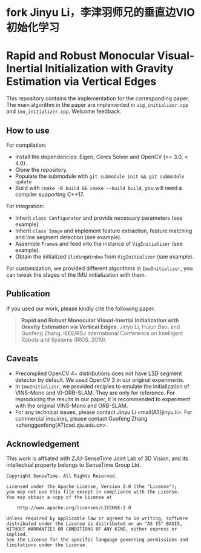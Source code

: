 # fork Jinyu Li，李津羽师兄的垂直边VIO初始化学习

# Rapid and Robust Monocular Visual-Inertial Initialization with Gravity Estimation via Vertical Edges

This repository contains the implementation for the corresponding paper.
The main algorithm in the paper are implemented in `vig_initializer.cpp` and `imu_initializer.cpp`.
Welcome feedback.

## How to use

For compilation:

* Install the dependencies: Eigen, Ceres Solver and OpenCV (>= 3.0, < 4.0).
* Clone the repository.
* Populate the submodule with `git submodule init && git submodule update`
* Build with `cmake -B build && cmake --build build`, you will need a compiler supporting C++17.

For integration:

* Inherit `class Configurator` and provide necessary parameters (see example).
* Inherit `class Image` and implement feature extraction, feature matching and line segment detection (see example).
* Assemble `Frame`s and feed into the instance of `VigInitializer` (see example).
* Obtain the initialized `SlidingWindow` from `VigInitializer` (see example).

For customization, we provided different algorithms in `ImuInitializer`, you can tweak the stages of the IMU initialization with them.

## Publication

If you used our work, please kindly cite the following paper.

> **Rapid and Robust Monocular Visual-Inertial Initialization with Gravity Estimation via Vertical Edges**, Jinyu Li, Hujun Bao, and Guofeng Zhang, IEEE/RSJ International Conference on Intelligent Robots and Systems (IROS, 2019).

## Caveats

* Precompiled OpenCV 4+ distributions does not have LSD segment detector by default. We used OpenCV 3 in our original experiments.
* In `ImuInitializer`, we provided recipies to emulate the initialization of VINS-Mono and VI-ORB-SLAM. They are only for reference. For reproducing the results in our paper, it is recommended to experiment with the original VINS-Mono and ORB-SLAM.
* For any technical issues, please contact Jinyu Li <mail(AT)jinyu.li>. For commercial inquiries, please contact Guofeng Zhang <zhangguofeng(AT)cad.zju.edu.cn>.

## Acknowledgement

This work is affliated with ZJU-SenseTime Joint Lab of 3D Vision, and its intellectual property belongs to SenseTime Group Ltd.

```
Copyright SenseTime. All Rights Reserved.

Licensed under the Apache License, Version 2.0 (the "License");
you may not use this file except in compliance with the License.
You may obtain a copy of the License at

    http://www.apache.org/licenses/LICENSE-2.0

Unless required by applicable law or agreed to in writing, software
distributed under the License is distributed on an "AS IS" BASIS,
WITHOUT WARRANTIES OR CONDITIONS OF ANY KIND, either express or implied.
See the License for the specific language governing permissions and
limitations under the License.
```
